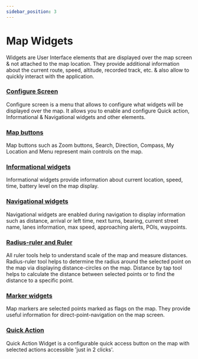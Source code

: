 ```yaml
---
sidebar_position: 3
---
```


# Map Widgets

Widgets are User Interface elements that are displayed over the map screen & not attached to the map location. They provide additional information about the current route, speed, altitude, recorded track, etc. & also allow to quickly interact with the application.

### [Configure Screen](./configure-screen/)

Configure screen is a menu that allows to configure what widgets will be displayed over the map. It allows you to enable and configure Quick action, Informational & Navigational widgets and other elements.

### [Map buttons](./map-buttons/)

Map buttons such as Zoom buttons, Search, Direction, Compass, My Location and Menu represent main controls on the map.

### [Informational widgets](./info-widgets/)

Informational widgets provide information about current location, speed, time, battery level on the map display.

### [Navigational widgets](./nav-widgets/)

Navigational widgets are enabled during navigation to display information such as distance, arrival or left time, next turns, bearing, current street name, lanes information, max speed, approaching alerts, POIs, waypoints.

### [Radius-ruler and Ruler](./radius-ruler/)

All ruler tools help to understand scale of the map and measure distances. Radius-ruler tool helps to determine the radius around the selected point on the map via displaying distance-circles on the map. Distance by tap tool helps to calculate the distance between selected points or to find the distance to a specific point.

### [Marker widgets](./markers/)

Map markers are selected points marked as flags on the map. They provide useful information for direct-point-navigation on the map screen.

### [Quick Action](./quick-action/)

Quick Action Widget is a configurable quick access button on the map with selected actions accessible 'just in 2 clicks'.
